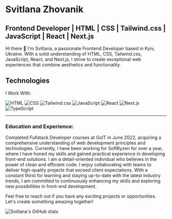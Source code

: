 # Svitlana Zhovanik


## Frontend Developer | HTML | CSS | Tailwind.css | JavaScript | React | Next.js

Hi there 👋 I'm Svitlana, a passionate Frontend Developer based in Kyiv, Ukraine. With a solid understanding of HTML, CSS, Tailwind.css, JavaScript, React, and Next.js, I strive to create exceptional web experiences that combine aesthetics and functionality.

## Technologies

I Work With:

<img src="https://img.shields.io/badge/HTML-Expert-orange" alt="HTML">
<img src="https://img.shields.io/badge/CSS-Expert-blue" alt="CSS">
<img src="https://img.shields.io/badge/Tailwind.css-Expert-green" alt="Tailwind.css"> 
<img src="https://img.shields.io/badge/JS-Expert-yellow" alt="JavaScript">
<img src="https://img.shields.io/badge/React-Expert-brightgreen" alt="React">
<img src="https://img.shields.io/badge/Next.js-Expert-blueviolet" alt="Next.js"> 
<img src="https://img.shields.io/badge/TypeScript-Basic-darkblue)" alt="TypeScript">

***

### Education and Experience:

Completed Fullstack Developer courses at GoIT in June 2022, acquiring a comprehensive understanding of web development principles and technologies.
Currently, I have been working for SoftRyzen for over a year, where I have honed my skills and gained practical experience in developing front-end solutions.
I am a detail-oriented individual who believes in the power of clean and efficient code. I enjoy collaborating with teams to deliver high-quality projects that exceed client expectations. With a constant thirst for learning and staying up-to-date with the latest industry trends, I am committed to continuously enhancing my skills and exploring new possibilities in front-end development.

Feel free to reach out if you have any exciting projects or opportunities. Let's create something amazing together!

![Svitlana's GitHub stats](https://github-readme-stats.vercel.app/api?username=SvitlanaZhovanik&show_icons=true&theme=synthwave)

